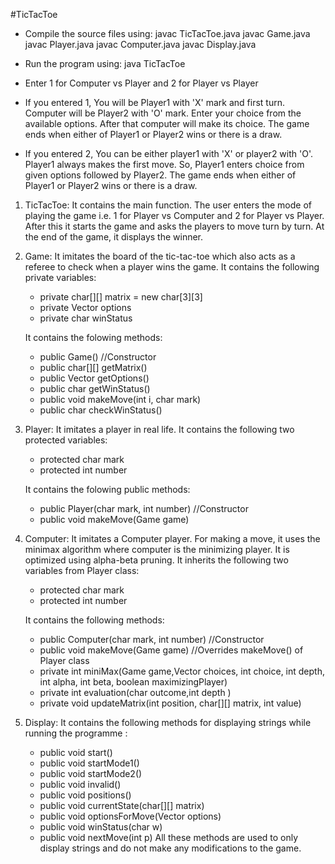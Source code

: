 #TicTacToe


* Compile the source files using:
  javac TicTacToe.java
  javac Game.java
  javac Player.java
  javac Computer.java
  javac Display.java

* Run the program using: java TicTacToe

* Enter 1 for Computer vs Player and 2 for Player vs Player

* If you entered 1, You will be Player1 with 'X' mark and first turn.
  Computer will be Player2 with 'O' mark.
  Enter your choice from the available options.
  After that computer will make its choice.
  The game ends when either of Player1 or Player2 wins or there is a draw.
  
* If you entered 2, You can be either player1 with 'X' or player2 with 'O'.
  Player1 always makes the first move.
  So, Player1 enters choice from given options followed by Player2.
  The game ends when either of Player1 or Player2 wins or there is a draw.
  
  
  
  
1. TicTacToe:
	It contains the main function. The user enters the mode of playing the game i.e. 1 for Player vs Computer and 2 for Player vs Player. After this it starts the game and asks the players to move turn by turn. At the end of the game, it displays the winner.
	
	
2. Game:
	It imitates the board of the tic-tac-toe which also acts as a referee to check when a player wins the game.
    It contains the following private variables:
    * private char[][] matrix = new char[3][3]
    * private Vector<Integer> options
    * private char winStatus
	
	It contains the folowing methods:
    * public Game()    //Constructor
    * public char[][] getMatrix()
	* public Vector<Integer> getOptions()	
	* public char getWinStatus()
	* public void makeMove(int i, char mark)
	* public char checkWinStatus()
	

3. Player:
	It imitates a player in real life.
	It contains the following two protected variables:
	* protected char mark
	* protected int number
	
	It contains the folowing public methods:
	* public Player(char mark, int number)     //Constructor
	* public void makeMove(Game game)

4. Computer:
	It imitates a Computer player. For making a move, it uses the minimax algorithm where computer is
	the minimizing player. It is optimized using alpha-beta pruning.
	It inherits the following two variables from Player class:
	* protected char mark
	* protected int number
	
	It contains the following methods:
	* public Computer(char mark, int number)     //Constructor
	* public void makeMove(Game game)     //Overrides makeMove() of Player class
	* private int miniMax(Game game,Vector<Integer> choices, int choice, int depth, int alpha, int beta, boolean maximizingPlayer)
	* private int evaluation(char outcome,int depth )
	* private void updateMatrix(int position, char[][] matrix, int value)
	

5. Display:
	It contains the following methods for displaying strings while running the programme :
	* public void start()
	* public void startMode1()
	* public void startMode2()
	* public void invalid()
	* public void positions()
	* public void currentState(char[][] matrix)
	* public void optionsForMove(Vector<Integer> options)
	* public void winStatus(char w)
	* public void nextMove(int p)
        All these methods are used to only display strings and do not make any modifications to the game.